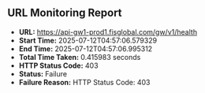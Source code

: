 ## URL Monitoring Report

- **URL:** https://api-gw1-prod1.fisglobal.com/gw/v1/health
- **Start Time:** 2025-07-12T04:57:06.579329
- **End Time:** 2025-07-12T04:57:06.995312
- **Total Time Taken:** 0.415983 seconds
- **HTTP Status Code:** 403
- **Status:** Failure
- **Failure Reason:** HTTP Status Code: 403
